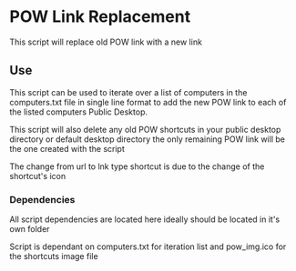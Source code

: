 # POW Link Replacement

This script will replace old POW link with a new link 

## Use

This script can be used to iterate over a list of computers in the computers.txt file in single line format to add the new POW link to each of the listed computers Public Desktop. 

This script will also delete any old POW shortcuts in your public desktop directory or default desktop directory the only remaining POW link will be the one created with the script

The change from url to lnk type shortcut is due to the change of the shortcut's icon 


### Dependencies

All script dependencies are located here ideally should be located in it's own folder

Script is dependant on computers.txt for iteration list and pow_img.ico for the shortcuts image file
